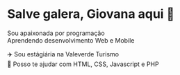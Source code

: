 # Salve galera, Giovana aqui 👋

Sou apaixonada por programação
<br/>Aprendendo desenvolvimento Web e Mobile

✈️ Sou estágiária na Valeverde Turismo
<br/>🧐 Posso te ajudar com HTML, CSS, Javascript e PHP 




